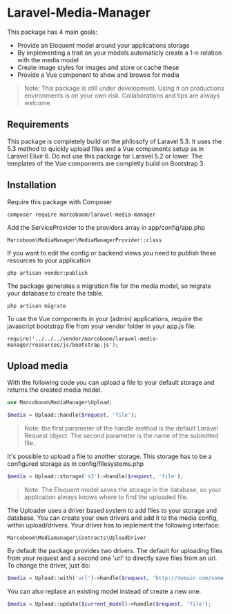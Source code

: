 # Laravel-Media-Manager
This package has 4 main goals:
* Provide an Eloquent model around your applications storage
* By implementing a trait on your models automaticly create a 1-n relation with the media model
* Create image styles for images and store or cache these
* Provide a Vue component to show and browse for media


> Note: This package is still under development. Using it on productions environments is on your own risk. Collaborations and tips are always welcome

## Requirements
This package is completely build on the philosofy of Laravel 5.3. It uses the 5.3 method to quickly upload files and a Vue components setup as in Laravel Elixir 6. Do not use this package for Laravel 5.2 or lower. The templates of the Vue components are completly build on Bootstrap 3.

## Installation

Require this package with Composer
    
    composer require marcoboom/laravel-media-manager
    
Add the ServiceProvider to the providers array in app/config/app.php

    Marcoboom\MediaManager\MediaManagerProvider::class

If you want to edit the config or backend views you need to publish these resources to your application

    php artisan vendor:publish
    
The package generates a migration file for the media model, so migrate your database to create the table.

    php artisan migrate

To use the Vue components in your (admin) applications, require the javascript bootstrap file from your vendor folder in your app.js file.

    require('../../../vendor/marcoboom/laravel-media-manager/resources/js/bootstrap.js');

## Upload media

With the following code you can upload a file to your default storage and returns the created media model.

```php
use Marcoboom\MediaManager\Upload;

$media = Upload::handle($request, 'file');

```

> Note: the first parameter of the handle method is the default Laravel Request object. The second parameter is the name of the submitted file.

It's possible to upload a file to another storage. This storage has to be a configured storage as in config/filesystems.php

```php
$media = Upload::storage('s3')->handle($request, 'file');
```

> Note: The Eloquent model saves the storage in the database, so your application always knows where to find the uploaded file.

The Uploader uses a driver based system to add files to your storage and database. You can create your own drivers and add it to the media config, within upload/drivers. Your driver has to implement the following interface:

    Marcoboom\Mediamanager\Contracts\UploadDriver
    
By default the package provides two drivers. The default for uploading files from your request and a second one 'url' to directly save files from an url. To change the driver, just do:

```php
$media = Upload::with('url')->handle($request, 'http://domain.com/somefile.jpg');
```

You can also replace an existing model instead of create a new one. 

```php
$media = Upload::update($current_model)->handle($request, 'file');
```






